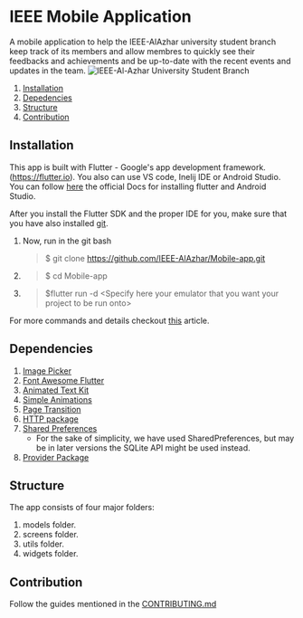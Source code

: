 # IEEE Mobile Application

A mobile application to help the IEEE-AlAzhar university student branch keep track of its members and allow membres to quickly see their feedbacks and achievements and be up-to-date with the recent events and updates in the team.
![IEEE-Al-Azhar University Student Branch](https://raw.githubusercontent.com/IEEE-AlAzhar/Official-Website/master/src/assets/images/logo.png)

1. [Installation](#install)
2. [Depedencies](#Depend)
3. [Structure](#Structure)
4. [Contribution](#con)

## Installation
<a name = "install"></a>
This app is built with  Flutter - Google's app development framework. (https://flutter.io).
You also can use VS code, Inelij IDE or Android Studio.
You can follow [here](https://flutter.dev/docs/get-started/install) the official Docs for installing flutter and Android Studio.

After you install the Flutter SDK and the proper IDE for you,
make sure that you have also installed [git](https://git-scm.com/).

1. Now, run in the git bash  
    > $ git clone https://github.com/IEEE-AlAzhar/Mobile-app.git 
2.  >  $ cd Mobile-app 
3.  > $flutter run -d \<Specify here your emulator that you want your project to be run onto\>


For more commands and details checkout [this](https://medium.com/flutter-community/flutter-and-the-command-line-a-love-story-a3648ef2411) article.    


## Dependencies
<a name= "Depend"></a>
1. [Image Picker](https://pub.dev/packages/image_picker)
2. [Font Awesome Flutter](https://pub.dev/packages/font_awesome_flutter)
3. [Animated Text Kit](https://pub.dev/packages/animated_text_kit)
4. [Simple Animations](https://pub.dev/packages/simple_animations)
5. [Page Transition](https://pub.dev/packages/page_transition)
6. [HTTP package](https://pub.dev/packages/http)
7. [Shared Preferences](https://pub.dev/packages/shared_preferences)
    - For the sake of simplicity, we have used SharedPreferences, but may be in later versions the SQLite API might be used instead.
8. [Provider Package](https://pub.dev/packages/provider)    

## Structure
<a name= "Structure"></a>
The app consists of four major folders:
 1. models folder.
 2. screens folder.
 3. utils folder.
 4. widgets folder.

## Contribution
<a name= "con"></a>
Follow the guides mentioned in the [CONTRIBUTING.md](https://github.com/IEEE-AlAzhar/Mobile-app/blob/master/CONTRIBUTION.md)
 
